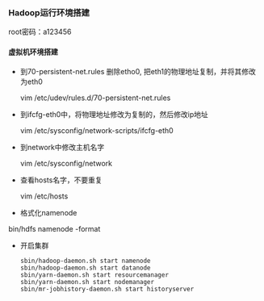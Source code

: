 ### Hadoop运行环境搭建

root密码：a123456

#### 虚拟机环境搭建

- 到70-persistent-net.rules 删除etho0, 把eth1的物理地址复制，并将其修改为eth0

  vim /etc/udev/rules.d/70-persistent-net.rules

- 到ifcfg-eth0中，将物理地址修改为复制的，然后修改ip地址

  vim /etc/sysconfig/network-scripts/ifcfg-eth0

- 到network中修改主机名字

  vim /etc/sysconfig/network

- 查看hosts名字，不要重复

  vim /etc/hosts



- 格式化namenode

bin/hdfs namenode -format

- 开启集群 

  ```shel
  sbin/hadoop-daemon.sh start namenode
  sbin/hadoop-daemon.sh start datanode
  sbin/yarn-daemon.sh start resourcemanager
  sbin/yarn-daemon.sh start nodemanager
  sbin/mr-jobhistory-daemon.sh start historyserver
  ```

  